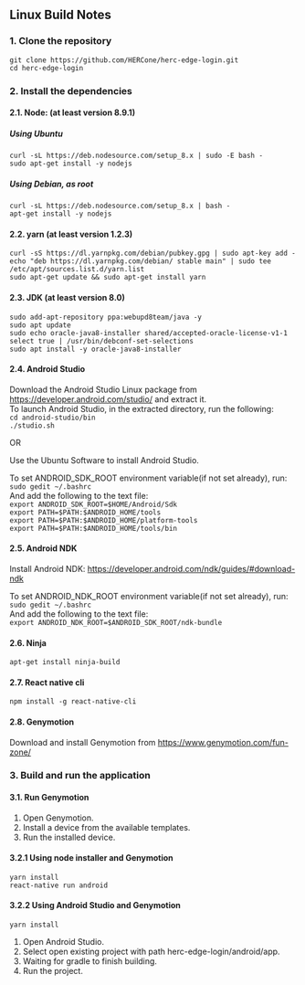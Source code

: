 ## Linux Build Notes 

### 1. Clone the repository
`git clone https://github.com/HERCone/herc-edge-login.git`  
`cd herc-edge-login`  

### 2. Install the dependencies

  #### 2.1. Node: (at least version 8.9.1)
  ##### Using Ubuntu
  `curl -sL https://deb.nodesource.com/setup_8.x | sudo -E bash -`  
  `sudo apt-get install -y nodejs`  

  ##### Using Debian, as root
  `curl -sL https://deb.nodesource.com/setup_8.x | bash -`  
  `apt-get install -y nodejs`  

  #### 2.2. yarn (at least version 1.2.3)
  `curl -sS https://dl.yarnpkg.com/debian/pubkey.gpg | sudo apt-key add -`  
  `echo "deb https://dl.yarnpkg.com/debian/ stable main" | sudo tee /etc/apt/sources.list.d/yarn.list`  
  `sudo apt-get update && sudo apt-get install yarn`  


  #### 2.3. JDK (at least version 8.0)
  `sudo add-apt-repository ppa:webupd8team/java -y`  
  `sudo apt update`  
  `sudo echo oracle-java8-installer shared/accepted-oracle-license-v1-1 select true | /usr/bin/debconf-set-selections`  
  `sudo apt install -y oracle-java8-installer`  

  #### 2.4. Android Studio
  Download the Android Studio Linux package from https://developer.android.com/studio/ and extract it.  
  To launch Android Studio, in the extracted directory, run the following:  
  `cd android-studio/bin`  
  `./studio.sh`  
  
  OR
    
  Use the Ubuntu Software to install Android Studio.
    
  To set ANDROID_SDK_ROOT environment variable(if not set already), run: 
  `sudo gedit ~/.bashrc`   
  And add the following to the text file:  
  `export ANDROID_SDK_ROOT=$HOME/Android/Sdk`  
  `export PATH=$PATH:$ANDROID_HOME/tools`  
  `export PATH=$PATH:$ANDROID_HOME/platform-tools`  
  `export PATH=$PATH:$ANDROID_HOME/tools/bin`  

  #### 2.5. Android NDK
  Install Android NDK: https://developer.android.com/ndk/guides/#download-ndk
    
  To set ANDROID_NDK_ROOT environment variable(if not set already), run: 
  `sudo gedit ~/.bashrc`   
  And add the following to the text file:   
  `export ANDROID_NDK_ROOT=$ANDROID_SDK_ROOT/ndk-bundle`  
    
  #### 2.6. Ninja 
  `apt-get install ninja-build`  

  #### 2.7. React native cli
  `npm install -g react-native-cli`  

  #### 2.8. Genymotion 
  Download and install Genymotion from https://www.genymotion.com/fun-zone/

### 3. Build and run the application
#### 3.1. Run Genymotion
1. Open Genymotion.
2. Install a device from the available templates.
3. Run the installed device.
    
#### 3.2.1 Using node installer and Genymotion   
`yarn install`  
`react-native run android`  
    
#### 3.2.2 Using Android Studio and Genymotion  
`yarn install`  
    
1. Open Android Studio.
2. Select open existing project with path herc-edge-login/android/app.
3. Waiting for gradle to finish building.
4. Run the project.


